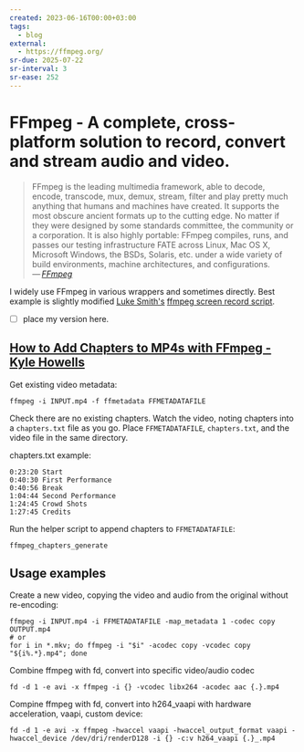 ```yaml
---
created: 2023-06-16T00:00+03:00
tags:
  - blog
external:
  - https://ffmpeg.org/
sr-due: 2025-07-22
sr-interval: 3
sr-ease: 252
---
```


# FFmpeg - A complete, cross-platform solution to record, convert and stream audio and video.

> FFmpeg is the leading multimedia framework, able to decode, encode, transcode, mux, demux, stream, filter and play pretty much anything that humans and machines have created. It supports the most obscure ancient formats up to the cutting edge. No matter if they were designed by some standards committee, the community or a corporation. It is also highly portable: FFmpeg compiles, runs, and passes our testing infrastructure FATE across Linux, Mac OS X, Microsoft Windows, the BSDs, Solaris, etc. under a wide variety of build environments, machine architectures, and configurations.\
> — <cite>[FFmpeg](https://ffmpeg.org/about.html)</cite>

I widely use FFmpeg in various wrappers and sometimes directly. Best example is slightly modified [Luke Smith's](https://lukesmith.xyz/) [ffmpeg screen record script](https://raw.githubusercontent.com/LukeSmithxyz/voidrice/master/.local/bin/dmenurecord).

- [ ] place my version here.

## [How to Add Chapters to MP4s with FFmpeg - Kyle Howells](https://ikyle.me/blog/2020/add-mp4-chapters-ffmpeg)

Get existing video metadata:

    ffmpeg -i INPUT.mp4 -f ffmetadata FFMETADATAFILE

Check there are no existing chapters. Watch the video, noting chapters into a `chapters.txt` file as you go. Place `FFMETADATAFILE`, `chapters.txt`, and the video file in the same directory.

chapters.txt example:

    0:23:20 Start
    0:40:30 First Performance
    0:40:56 Break
    1:04:44 Second Performance
    1:24:45 Crowd Shots
    1:27:45 Credits

Run the helper script to append chapters to `FFMETADATAFILE`:

    ffmpeg_chapters_generate

## Usage examples

Create a new video, copying the video and audio from the original without re-encoding:

    ffmpeg -i INPUT.mp4 -i FFMETADATAFILE -map_metadata 1 -codec copy OUTPUT.mp4
    # or
    for i in *.mkv; do ffmpeg -i "$i" -acodec copy -vcodec copy "${i%.*}.mp4"; done

Combine ffmpeg with fd, convert into specific video/audio codec

    fd -d 1 -e avi -x ffmpeg -i {} -vcodec libx264 -acodec aac {.}.mp4

Compine ffmpeg with fd, convert into h264_vaapi with hardware acceleration, vaapi, custom device:

    fd -d 1 -e avi -x ffmpeg -hwaccel vaapi -hwaccel_output_format vaapi -hwaccel_device /dev/dri/renderD128 -i {} -c:v h264_vaapi {.}_.mp4
